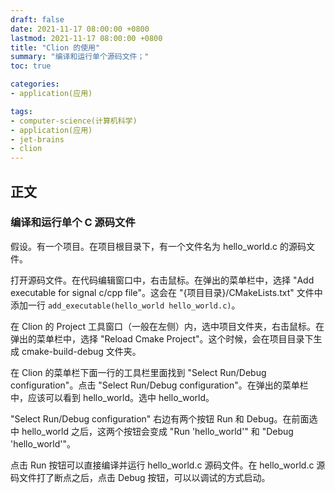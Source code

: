 ```yaml
---
draft: false
date: 2021-11-17 08:00:00 +0800
lastmod: 2021-11-17 08:00:00 +0800
title: "Clion 的使用"
summary: "编译和运行单个源码文件；"
toc: true

categories:
- application(应用)

tags:
- computer-science(计算机科学)
- application(应用)
- jet-brains
- clion
---
```

## 正文

### 编译和运行单个 C 源码文件

假设。有一个项目。在项目根目录下，有一个文件名为 hello_world.c 的源码文件。

打开源码文件。在代码编辑窗口中，右击鼠标。在弹出的菜单栏中，选择 "Add executable for signal c/cpp file"。这会在 "{项目目录}/CMakeLists.txt" 文件中添加一行 `add_executable(hello_world hello_world.c)`。

在 Clion 的 Project 工具窗口（一般在左侧）内，选中项目文件夹，右击鼠标。在弹出的菜单栏中，选择 "Reload Cmake Project"。这个时候，会在项目目录下生成 cmake-build-debug 文件夹。

在 Clion 的菜单栏下面一行的工具栏里面找到 "Select Run/Debug configuration"。点击 "Select Run/Debug configuration"。在弹出的菜单栏中，应该可以看到 hello_world。选中 hello_world。

"Select Run/Debug configuration" 右边有两个按钮 Run 和 Debug。在前面选中 hello_world 之后，这两个按钮会变成 "Run 'hello_world'" 和 "Debug 'hello_world'"。

点击 Run 按钮可以直接编译并运行 hello_world.c 源码文件。在 hello_world.c 源码文件打了断点之后，点击 Debug 按钮，可以以调试的方式启动。
